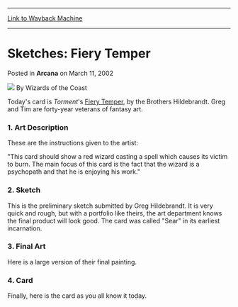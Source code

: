 
---
[Link to Wayback Machine](https://web.archive.org/web/20220703064855/https://magic.wizards.com/en/articles/archive/arcana/sketches-fiery-temper-2002-03-11)

[_metadata_:author]:- "Wizards of the Coast"
[_metadata_:description]:- "Today's card is Torment's Fiery Temper, by the Brothers Hildebrandt. Greg and Tim are forty-year veterans of fantasy art.1. Art DescriptionThese are the instructions given to the artist:`This card should show a red wizard casting a spell which causes its victim to burn. The main focus of this card is the fact that the wizard is a psychopath and that he is enjoying his work.`2."
[_metadata_:generator]:- "Drupal 7 (http://drupal.org)"
[_metadata_:node]:- "606321"
[_metadata_:publish_date]:- "2002-03-11"
[_metadata_:source]:- "div-main-content"
[_metadata_:title]:- "Sketches: Fiery Temper"
[_metadata_:wayback_capture_timestamp]:- "2022-07-03 06:48:55"
[_metadata_:wayback_raw_url]:- "https://web.archive.org/web/20220703064855id_/https://magic.wizards.com/en/articles/archive/arcana/sketches-fiery-temper-2002-03-11"
[_metadata_:wayback_url]:- "https://magic.wizards.com/en/articles/archive/arcana/sketches-fiery-temper-2002-03-11"
---


Sketches: Fiery Temper
======================



 Posted in **Arcana**
 on March 11, 2002 






![](https://media.magic.wizards.com/styles/auth_small/public/images/person/wizards_author.jpg)
By Wizards of the Coast











Today's card is *Torment*'s [Fiery Temper](https://gatherer.wizards.com/Pages/Card/Details.aspx?name=Fiery+Temper), by the Brothers Hildebrandt. Greg and Tim are forty-year veterans of fantasy art.

### 1. Art Description

These are the instructions given to the artist:

"This card should show a red wizard casting a spell which causes its victim to burn. The main focus of this card is the fact that the wizard is a psychopath and that he is enjoying his work."

### 2. Sketch

This is the preliminary sketch submitted by Greg Hildebrandt. It is very quick and rough, but with a portfolio like theirs, the art department knows the final product will look good. The card was called "Sear" in its earliest incarnation.

### 3. Final Art

Here is a large version of their final painting.

### 4. Card

Finally, here is the card as you all know it today.







